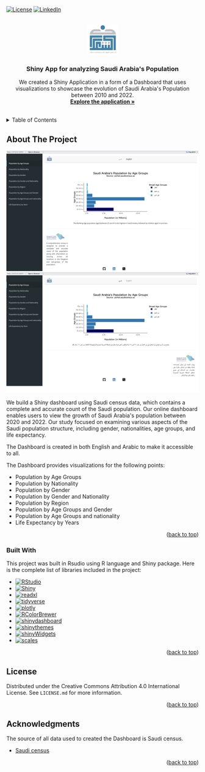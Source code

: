 <a name="readme-top"></a>

[![License][license-shield]][license-url]
[![LinkedIn][linkedin-shield]][linkedin-url]

<!-- PROJECT LOGO -->
<br />
<div align="center">
  <a href="https://abdullah-hr.shinyapps.io/Main_Saudi_Population_App/">
    <img src="www/Good logo.png" alt="Logo" width="80" height="80">
  </a>

  <h3 align="center">Shiny App for analyzing Saudi Arabia's Population</h3>

  <p align="center">
We created a Shiny Application in a form of a Dashboard that uses visualizations to showcase the evolution of Saudi Arabia's Population between 2010 and 2022.
    <br />
    <a href="https://abdullah-hr.shinyapps.io/Main_Saudi_Population_App/"><strong>Explore the application »</strong></a>
    <br />
    <br />
  </p>
</div>

<!-- TABLE OF CONTENTS -->
<details>
  <summary>Table of Contents</summary>
  <ol>
    <li>
      <a href="#about-the-project">About The Project</a>
      <ul>
        <li><a href="#built-with">Built With</a></li>
      </ul>
    </li>
    <li><a href="#license">License</a></li>
    <li><a href="#acknowledgments">Acknowledgments</a></li>
  </ol>
</details>



<!-- ABOUT THE PROJECT -->
## About The Project

![Product Name Screen Shot][product-screenshot]
![Product Name Screen Shot][product-screenshot2]

We build a Shiny dashboard using Saudi census data, which contains a complete and accurate count of the Saudi population. Our online dashboard enables users to view the growth of Saudi Arabia's population between 2020 and 2022. Our study focused on examining various aspects of the Saudi population structure, including gender, nationalities, age groups, and life expectancy.

The Dashboard is created in both English and Arabic to make it accessible to all.

The Dashboard provides visualizations for the following points:
* Population by Age Groups
* Population by Nationality
* Population by Gender
* Population by Gender and Nationality
* Population by Region
* Population by Age Groups and Gender
* Population by Age Groups and nationality
* Life Expectancy by Years

<p align="right">(<a href="#readme-top">back to top</a>)</p>



### Built With

This project was built in Rsudio using R language and Shiny package. Here is the complete list of libraries included in the project:

* [![RStudio][RStudio.com]][RStudio-url]
* [![Shiny][Shiny.com]][Shiny-url]
* [![readxl][readxl.com]][readxl-url]
* [![tidyverse][tidyverse.com]][tidyverse-url]
* [![plotly][plotly.com]][plotly-url]
* [![RColorBrewer][RColorBrewer.com]][RColorBrewer-url]
* [![shinydashboard][shinydashboard.com]][shinydashboard-url]
* [![shinythemes][shinythemes.com]][shinythemes-url]
* [![shinyWidgets][shinyWidgets.com]][shinyWidgets-url]
* [![scales][scales.com]][scales-url]

<p align="right">(<a href="#readme-top">back to top</a>)</p>



<!-- LICENSE -->
## License

Distributed under the Creative Commons Attribution 4.0 International License. See `LICENSE.md` for more information.

<p align="right">(<a href="#readme-top">back to top</a>)</p>



<!-- ACKNOWLEDGMENTS -->
## Acknowledgments

The source of all data used to created the Dashboard is Saudi census.

* [Saudi census](https://portal.saudicensus.sa/portal)

<p align="right">(<a href="#readme-top">back to top</a>)</p>


<!-- MARKDOWN LINKS & IMAGES -->
<!-- https://www.markdownguide.org/basic-syntax/#reference-style-links -->
[license-shield]: https://img.shields.io/github/license/othneildrew/Best-README-Template.svg?style=for-the-badge
[license-url]: https://github.com/0abdullah0sami0/Main-Saudi-Population-App/blob/master/LICENSE.md
[linkedin-shield]: https://img.shields.io/badge/-LinkedIn-black.svg?style=for-the-badge&logo=linkedin&colorB=555
[linkedin-url]: https://www.linkedin.com/in/abdullahalshalaan/
[product-screenshot]: English.png
[product-screenshot2]: Arabic.png
[RStudio.com]: https://img.shields.io/badge/RStudio-blue?style=for-the-badge&logo=rstudio
[RStudio-url]: https://posit.co/download/rstudio-desktop/
[Shiny.com]: https://img.shields.io/badge/Shiny-Package-blue?style=for-the-badge
[Shiny-url]: https://www.rstudio.com/products/shiny/
[readxl.com]: https://img.shields.io/badge/readxl-Package-blue?style=for-the-badge
[readxl-url]: https://readxl.tidyverse.org/
[tidyverse.com]: https://img.shields.io/badge/tidyverse-Package-blue?style=for-the-badge&logo=tidyverse
[tidyverse-url]: https://www.tidyverse.org/
[plotly.com]: https://img.shields.io/badge/plotly-Package-blue?style=for-the-badge&logo=plotly
[plotly-url]: https://plotly.com/r/
[RColorBrewer.com]: https://img.shields.io/badge/RColorBrewer-Package-blue?style=for-the-badge
[RColorBrewer-url]: https://rdrr.io/cran/RColorBrewer/
[shinydashboard.com]: https://img.shields.io/badge/shinydashboard-Package-blue?style=for-the-badge
[shinydashboard-url]: https://www.rdocumentation.org/packages/shinydashboard/versions/0.7.2
[shinythemes.com]: https://img.shields.io/badge/shinythemes-Package-blue?style=for-the-badge
[shinythemes-url]: https://www.rdocumentation.org/packages/shinythemes/versions/1.2.0
[shinyWidgets.com]: https://img.shields.io/badge/shinyWidgets-Package-blue?style=for-the-badge
[shinyWidgets-url]: https://rdrr.io/cran/shinyWidgets/
[scales.com]: https://img.shields.io/badge/scales-Package-blue?style=for-the-badge
[scales-url]: https://scales.r-lib.org/